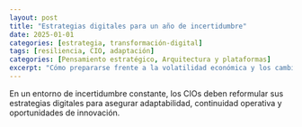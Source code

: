 ```yaml
---
layout: post
title: "Estrategias digitales para un año de incertidumbre"
date: 2025-01-01
categories: [estrategia, transformación-digital]
tags: [resiliencia, CIO, adaptación]
categories: [Pensamiento estratégico, Arquitectura y plataformas]
excerpt: "Cómo prepararse frente a la volatilidad económica y los cambios geopolíticos, priorizando la resiliencia digital."
---
```


En un entorno de incertidumbre constante, los CIOs deben reformular sus estrategias digitales para asegurar adaptabilidad, continuidad operativa y oportunidades de innovación.

<!-- Continúa el desarrollo del artículo aquí -->
